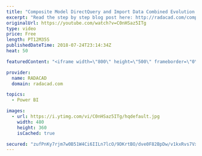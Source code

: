 ```yaml
---
title: "Composite Model DirectQuery and Import Data Combined Evolution Begins in Power BI"
excerpt: "Read the step by step blog post here: http://radacad.com/composite-model-directquery-and-import-data-combined-evolution-begins-in-power-bi"
originalUrl: https://youtube.com/watch?v=C0nHSaz5ITg
type: video
price: Free
length: PT12M35S
publishedDateTime: 2018-07-24T23:14:34Z
heat: 50

featuredContent: "<iframe width=\"800\" height=\"500\" frameborder=\"0\" src=\"https://www.youtube.com/embed/C0nHSaz5ITg\" allow=\"accelerometer; autoplay; encrypted-media; gyroscope; picture-in-picture\" allowfullscreen></iframe>"

provider:
  name: RADACAD
  domain: radacad.com

topics:
  - Power BI

images:
  - url: https://i.ytimg.com/vi/C0nHSaz5ITg/hqdefault.jpg
    width: 480
    height: 360
    isCached: true

secured: "zufPnKy7rjm7w0B51W4Ci6IILn7lcO/9DKrtBO/dve0F82BpDw/v1kxRvs7VxqUi2CyE45UQRVBay5Sz9uw6sR/bXani1joP8F/oyOQjN2fLkH7mi74xVV2Bj4TvCyXlJ51RzniZaQ9JJJOLN6Acs6HalRPjfWgPViWgLxICWb3ZvfeBwA4XiNim0BkYNnZMjT/2r+IQ9vDSzWjoQ5rPANI6KWnvrXB5ewqUM+oQOx7Trt4WzkwZlQjcC7sQPwE8tHWzqouBbLCseheikZ1UghAVopaAfj5qXIRSP8DLKpfWUKqlUd8wODWi3cID93lJjU8xDqZ9+Hln1ygrsEVF0jQALHKHbvNTH82vXyGhiRc+K7+fPWjjBbn2YUHJd0VG4tKtP/234nEsIjtqArAb9iNGiJSwV3aEON913k57Ge4=;2S9InI5s9Bqy8BuCS0bUIA=="
---
```


